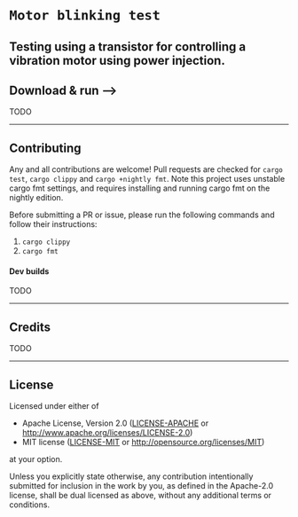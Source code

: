 `Motor blinking test`
==================

Testing using a transistor for controlling a vibration motor using power injection.
-------

## Download & run -->

TODO

<!-- #### From source

1. Install rust at [rustup.rs](https://rustup.rs)
1. Install espup at [esp-rs/espup](https://github.com/esp-rs/espup)
2. Clone the repo `git clone https://github.com/Sycrosity/nea.git`
3. `cd nea`
4. 
5. `cargo run --release` (do not use `cargo run`! On embedded devices the runtime performance of debug mode is orders of magnitude slower. -->

-------

## Contributing

Any and all contributions are welcome! Pull requests are checked for `cargo test`, `cargo clippy` and `cargo +nightly fmt`. Note this project uses unstable cargo fmt settings, and requires installing and running cargo fmt on the nightly edition.

Before submitting a PR or issue, please run the following commands and follow their instructions:
1. `cargo clippy`
2. `cargo fmt`

#### Dev builds

TODO

-------

## Credits

TODO

-------

## License
Licensed under either of

 - Apache License, Version 2.0
   ([LICENSE-APACHE](LICENSE-APACHE) or <http://www.apache.org/licenses/LICENSE-2.0>)
 - MIT license
   ([LICENSE-MIT](LICENSE-MIT) or <http://opensource.org/licenses/MIT>)

at your option.

Unless you explicitly state otherwise, any contribution intentionally submitted for inclusion in the work by you, as defined in the Apache-2.0 license, shall be dual licensed as above, without any additional terms or conditions.
